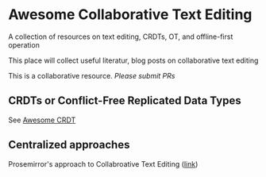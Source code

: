 # Awesome Collaborative Text Editing

A collection of resources on text editing, CRDTs, OT, and offline-first operation

This place will collect useful literatur, blog posts on collaborative text editing

This is a collaborative resource. _Please submit PRs_

## CRDTs or Conflict-Free Replicated Data Types

See [Awesome CRDT](https://github.com/alangibson/awesome-crdt)

## Centralized approaches

Prosemirror's approach to Collabroative Text Editing ([link](http://marijnhaverbeke.nl/blog/collaborative-editing.html))
